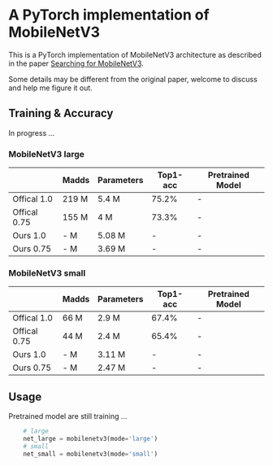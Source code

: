 # A PyTorch implementation of MobileNetV3

This is a PyTorch implementation of MobileNetV3 architecture as described in the paper [Searching for MobileNetV3](https://arxiv.org/pdf/1905.02244.pdf).

Some details may be different from the original paper, welcome to discuss and help me figure it out.

## Training & Accuracy
In progress ...

### MobileNetV3 large
|              | Madds     | Parameters | Top1-acc  | Pretrained Model                                             |
| -----------  | --------- | ---------- | --------- | ------------------------------------------------------------ |
| Offical 1.0  | 219 M     | 5.4  M     | 75.2%     | -                                                            |
| Offical 0.75 | 155 M     | 4    M     | 73.3%     | -                                                            |
| Ours    1.0  |   - M     | 5.08 M     |  -        | - |
| Ours    0.75 |   - M     | 3.69 M     |  -        | - |

### MobileNetV3 small
|              | Madds     | Parameters | Top1-acc  | Pretrained Model                                             |
| -----------  | --------- | ---------- | --------- | ------------------------------------------------------------ |
| Offical 1.0  | 66  M     | 2.9  M     | 67.4%     | -                                                            |
| Offical 0.75 | 44  M     | 2.4  M     | 65.4%     | -                                                            |
| Ours    1.0  |   - M     | 3.11 M     | -         | - |
| Ours    0.75 |   - M     | 2.47 M     | -         | - |

## Usage
Pretrained model are still training ...
```python
    # large
    net_large = mobilenetv3(mode='large')
    # small
    net_small = mobilenetv3(mode='small')
```

